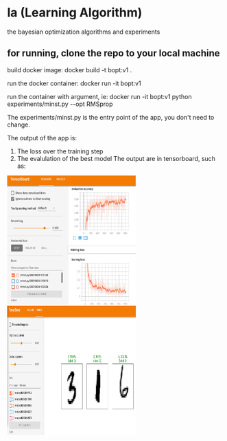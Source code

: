 # la (Learning Algorithm)
the bayesian optimization algorithms and experiments

## for running, clone the repo to your local machine
build docker image:
docker build -t bopt:v1 . 

run the docker container:
docker run -it bopt:v1 

run the container with argument, ie:
docker run -it bopt:v1 python experiments/minst.py --opt RMSprop

The experiments/minst.py is the entry point of the app, you don't need to change. 

The output of the app is:
1. The loss over the training step
2. The evalulation of the best model
The output are in tensorboard, such as:


<img src="https://github.com/zzh237/la/blob/main/docs/result_exp_1.jpg" width="300" height="300">

<img src="https://github.com/zzh237/la/blob/main/docs/result_exp_2.jpg" width="300" height="300">


